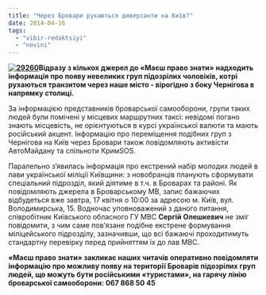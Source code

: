 ```yaml
---
title: "Через Бровари рухаються диверсанти на Київ?"
date: 2014-04-16
tags: 
  - "vibir-redaktsiyi"
  - "novini"
---
```


**[![29260](https://mpz.brovary.org/wp-content/uploads/2014/04/29260.jpg)](https://mpz.brovary.org/wp-content/uploads/2014/04/29260.jpg)Відразу з кількох джерел до «Маєш право знати» надходить інформація про появу невеликих груп підозрілих чоловіків, котрі рухаються транзитом через наше місто - вірогідно з боку Чернігова в напрямку столиці.**

За інформацією представників броварської самооборони, групи таких людей були помічені у місцевих маршрутних таксі: невідомі погано знають місцевість, не орієнтуються в курсі української валюти та мають російський акцент. Інформацію про переміщення подібних груп з Чернігова на Київ через Бровари також повідомляють активісти АвтоМайдану та спільноти КримSOS.

Паралельно з’явилась інформація про екстрений набір молодих людей в лави української міліції Київщини: з новобранців планують сформувати спеціальний підрозділ, який діятиме в т.ч. в Броварах та районі. Як повідомляють джерела в Броварському МВ, запис бажаючих відбудеться вже завтра, 17 квітня о 10:00 за адресою м. Київ, вул. Володимирська, 15. Водночас уповноважений з даного питання, співробітник Київського обласного ГУ МВС **Сергій Олешкевич** не зміг повідомити, з чим саме пов’язане подібне екстрене формування міліцейського підрозділу, зазначивши, що всі бажаючі проходитимуть стандартну перевірку перед прийняттям їх до лав МВС.

**«Маєш право знати» закликає наших читачів оперативно повідомляти інформацію про можливу появу на території Броварів підозрілих груп людей, що можуть бути російськими «туристами», на гарячу лінію броварської самооборони: 067 868 50 45**
